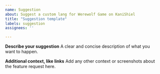 ```yaml
---
name: Suggestion
about: Suggest a custom lang for Werewolf Game on KaniShiel
title: "Suggestion template"
labels: suggestion
assignees: ''

---
```

<!--
  Please add the label of the service the suggestion is for
-->

**Describe your suggestion**
A clear and concise description of what you want to happen.

**Additional context, like links**
Add any other context or screenshots about the feature request here.
